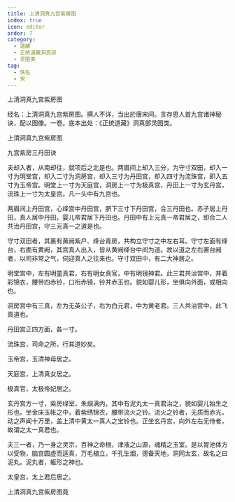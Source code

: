 ```yaml
---
title: 上清洞真九宫紫房图
index: true
icon: editor
order: 7
category:
  - 道藏
  - 正统道藏洞真部
  - 灵图类
tag:
  - 佚名
  - 宋
---
```


上清洞真九宫紫房图  

经名：上清洞真九宫紫房图。撰人不详，当出於唐宋间。言存思人首九宫诸神秘诀，配以图像。一卷。底本出处：《正统道藏》洞真部灵图类。  

上清洞真九宫紫房图  

九宫紫房三丹田诀  

夫却入者，从南却往，就项后之北是也。两眉间上却入三分，为守寸双田，却入一寸为明堂宫，却入二寸为洞房宫，却入三寸为丹田宫，却入四寸为流珠宫，即入五寸为玉帝宫。明堂上一寸为天庭宫，洞房上一寸为极真宫，丹田上一寸为玄丹宫，流珠上一寸为太皇宫。凡一头中有九宫也。  

两眉间上丹田宫，心绛宫中丹田宫，脐下三寸下丹田宫，合三丹田也。赤子居上丹田，真人居中丹田，婴儿帝君居下丹田也。丹田中有上元真一帝君居之，即合二人共治丹田宫，守三元真一之道是也。  

守寸双田者，其裹有黄阙紫户、绛台青房，共构立守寸之中左右耳。守寸左面有绛台，右面有黄阙，其宫真人出入，皆从黄阙绛台中间为道。故以道之左右置台阙者，以司非常之气，伺迎真人之往来也。守寸双田中，有二大神居之。  

明堂宫中，左有明童真君，右有明女真官，中有明镜神君。此三君共治宫中，并着彩锦衣，腰带四赤铃，口衔赤镜，铃并赤玉也。貌如婴儿形，坐俱向外面，或相向也。  

洞房宫中有三真，左为无英公子，右为白元君，中为黄老君。三人共治宫中，此飞真道也。  

丹田宫正四方面，各一寸。  

流珠宫，司命之所，行其道妙矣。  

玉帝宫，玉清神母居之。  

天庭宫，上清真女居之。  

极真官，太极帝妃居之。  

玄丹宫方一寸，紫房绿室，朱烟满内，其中有泥丸太一真君治之，貌如婴儿始生之形也。坐金床玉帐之中，着紫绣锦衣，腰带流火之铃。流火之铃者，无质而赤光，动之声闻十万里，盖上清中黄太一真人之宝铃也。正坐玄丹宫，向外左右无侍者，故谓之太一真君也。  

夫三一者，乃一身之灵宗，百神之命根，津液之山源，魂精之玉室。是以胃池体方以受物，脑宫圆虚而适真，万毛植立，千孔生烟，德备天地，洞同太玄，故名之曰泥丸。泥丸者，躯形之神也。  

太皇宫，太上君后居之。  

上清洞真九宫紫房图竟  
